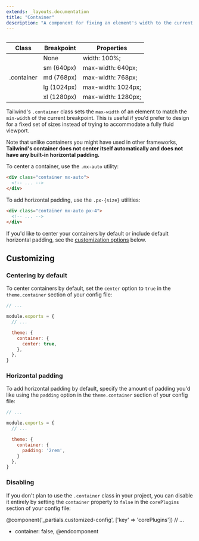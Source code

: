 ```yaml
---
extends: _layouts.documentation
title: "Container"
description: "A component for fixing an element's width to the current breakpoint."
---
```


<h2 style="visibility: hidden; font-size: 0; margin: 0;">Class reference</h2>
<div class="border-t border-b border-grey-light mb-12">
  <table class="w-full text-left table-collapse">
    <colgroup>
      <col class="w-1/4">
      <col class="w-1/4">
      <col class="w-1/2">
    </colgroup>
    <thead>
      <tr>
        <th class="text-sm font-semibold text-grey-darker p-2 bg-grey-lightest">Class</th>
        <th class="text-sm font-semibold text-grey-darker p-2 bg-grey-lightest">Breakpoint</th>
        <th class="text-sm font-semibold text-grey-darker p-2 bg-grey-lightest">Properties</th>
      </tr>
    </thead>
    <tbody class="align-baseline">
      <tr>
        <td class="p-2 border-t border-grey-light font-mono text-xs text-purple-dark" rowspan="5">.container</td>
        <td class="p-2 border-t border-grey-light font-mono text-xs text-grey-dark"><span class="italic">None</span></td>
        <td class="p-2 border-t border-grey-light font-mono text-xs text-blue-dark">width: 100%;</td>
      </tr>
      <tr>
        <td class="p-2 border-t border-grey-light font-mono text-xs text-grey-darker">sm <span class="text-grey-dark italic">(640px)</span></td>
        <td class="p-2 border-t border-grey-light font-mono text-xs text-blue-dark">max-width: 640px;</td>
      </tr>
      <tr>
        <td class="p-2 border-t border-grey-light font-mono text-xs text-grey-darker">md <span class="text-grey-dark italic">(768px)</span></td>
        <td class="p-2 border-t border-grey-light font-mono text-xs text-blue-dark">max-width: 768px;</td>
      </tr>
      <tr>
        <td class="p-2 border-t border-grey-light font-mono text-xs text-grey-darker">lg <span class="text-grey-dark italic">(1024px)</span></td>
        <td class="p-2 border-t border-grey-light font-mono text-xs text-blue-dark">max-width: 1024px;</td>
      </tr>
      <tr>
        <td class="p-2 border-t border-grey-light font-mono text-xs text-grey-darker">xl <span class="text-grey-dark italic">(1280px)</span></td>
        <td class="p-2 border-t border-grey-light font-mono text-xs text-blue-dark">max-width: 1280px;</td>
      </tr>
    </tbody>
  </table>
</div>

Tailwind's `.container` class sets the `max-width` of an element to match the `min-width` of the current breakpoint. This is useful if you'd prefer to design for a fixed set of sizes instead of trying to accommodate a fully fluid viewport.

Note that unlike containers you might have used in other frameworks, **Tailwind's container does not center itself automatically and does not have any built-in horizontal padding.**

To center a container, use the `.mx-auto` utility:

```html
<div class="container mx-auto">
  <!-- ... -->
</div>
```

To add horizontal padding, use the `.px-{size}` utilities:

```html
<div class="container mx-auto px-4">
  <!-- ... -->
</div>
```

If you'd like to center your containers by default or include default horizontal padding, see the [customization options](#customizing) below.

## Customizing

### Centering by default

To center containers by default, set the `center` option to `true` in the `theme.container` section of your config file:

```js
// ...

module.exports = {
  // ...

  theme: {
    container: {
      center: true,
    },
  },
}
```

### Horizontal padding

To add horizontal padding by default, specify the amount of padding you'd like using the `padding` option in the `theme.container` section of your config file:

```js
// ...

module.exports = {
  // ...

  theme: {
    container: {
      padding: '2rem',
    }
  },
}
```

### Disabling

If you don't plan to use the `.container` class in your project, you can disable it entirely by setting the `container` property to `false` in the `corePlugins` section of your config file:

@component('_partials.customized-config', ['key' => 'corePlugins'])
  // ...
+ container: false,
@endcomponent
